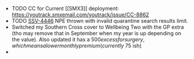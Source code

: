 - TODO CC for Current [[SMX3]] deployment: https://youtrack.smxemail.com/youtrack/issue/CC-8862
- TODO [SSV-4446](https://youtrack.smxemail.com/youtrack/issue/SSV-4446) NPE thrown with invalid quarantine search results limit.
- Switched my Southern Cross cover to Wellbeing Two with the GP extra (tho may remove that in September when my year is up depending on the value). Also updated it has a $500 excess for surgery, which means a lower monthly premium (currently ~$75 ish)
-